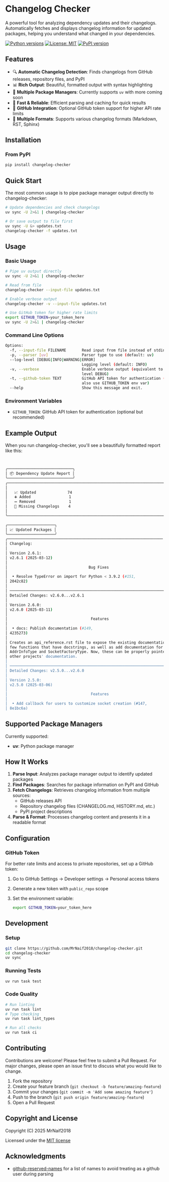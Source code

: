 # Changelog Checker

A powerful tool for analyzing dependency updates and their changelogs. Automatically fetches and displays changelog information for updated packages, helping you understand what changed in your dependencies.

[![Python versions](https://img.shields.io/pypi/pyversions/changelog-checker?style=flat-square)](https://pypi.python.org/pypi/)
[![License: MIT](https://img.shields.io/badge/License-MIT-yellow.svg)](https://opensource.org/licenses/MIT)
[![PyPI version](https://img.shields.io/pypi/v/changelog-checker.svg?style=flat-square)](https://pypi.python.org/pypi/changelog-checker)

## Features

- 🔍 **Automatic Changelog Detection**: Finds changelogs from GitHub releases, repository files, and PyPI
- 📊 **Rich Output**: Beautiful, formatted output with syntax highlighting
- 🔧 **Multiple Package Managers**: Currently supports `uv` with more coming soon
- 🚀 **Fast & Reliable**: Efficient parsing and caching for quick results
- 🔐 **GitHub Integration**: Optional GitHub token support for higher API rate limits
- 📝 **Multiple Formats**: Supports various changelog formats (Markdown, RST, Sphinx)

## Installation

### From PyPI

```bash
pip install changelog-checker
```

## Quick Start

The most common usage is to pipe package manager output directly to changelog-checker:

```bash
# Update dependencies and check changelogs
uv sync -U 2>&1 | changelog-checker

# Or save output to file first
uv sync -U &> updates.txt
changelog-checker -f updates.txt
```

## Usage

### Basic Usage

```bash
# Pipe uv output directly
uv sync -U 2>&1 | changelog-checker

# Read from file
changelog-checker --input-file updates.txt

# Enable verbose output
changelog-checker -v --input-file updates.txt

# Use GitHub token for higher rate limits
export GITHUB_TOKEN=your_token_here
uv sync -U 2>&1 | changelog-checker
```

### Command Line Options

```bash
Options:
  -f, --input-file FILENAME       Read input from file instead of stdin
  -p, --parser [uv]               Parser type to use (default: uv)
  --log-level [DEBUG|INFO|WARNING|ERROR]
                                  Logging level (default: INFO)
  -v, --verbose                   Enable verbose output (equivalent to --log-
                                  level DEBUG)
  -t, --github-token TEXT         GitHub API token for authentication (can
                                  also use GITHUB_TOKEN env var)
  --help                          Show this message and exit.               Show this message and exit
```

### Environment Variables

- `GITHUB_TOKEN`: GitHub API token for authentication (optional but recommended)

## Example Output

When you run changelog-checker, you'll see a beautifully formatted report like this:

```bash


╭─────────────────────────────╮
│ 📦 Dependency Update Report │
╰─────────────────────────────╯
╭──────────────────────────────────────────────────────────────────────────────────────────── Summary ────────────────────────────────────────────────────────────────────────────────────────────╮
│                                                                                                                                                                                                 │
│   📈 Updated              74                                                                                                                                                                    │
│   ➕ Added                 1                                                                                                                                                                    │
│   ➖ Removed               1                                                                                                                                                                    │
│   📝 Missing Changelogs    4                                                                                                                                                                    │
│                                                                                                                                                                                                 │
╰─────────────────────────────────────────────────────────────────────────────────────────────────────────────────────────────────────────────────────────────────────────────────────────────────╯

╭─────────────────────╮
│ 📈 Updated Packages │
╰─────────────────────╯
╭───────────────────────────────────────────────────────────────────── aiohappyeyeballs: 2.4.4 → 2.6.1 (GitHub | Changelog) ──────────────────────────────────────────────────────────────────────╮
│ Changelog:                                                                                                                                                                                      │
│                                                                                                                                                                                                 │
│ Version 2.6.1:                                                                                                                                                                                  │
│ v2.6.1 (2025-03-12)                                                                                                                                                                     │
│                                                                                                                                                                                                 │
│                                    Bug Fixes                                                                                                                                              │
│                                                                                                                                                                                                 │
│  • Resolve TypeError on import for Python < 3.9.2 (#151,                                              │
│ 2042c82)                                                            │
│                                                                                                                                                                                                 │
│ ────────────────────────────────────────────────────────────────────────────────                                                                                                         │
│ Detailed Changes: v2.6.0...v2.6.1                                                         │
│                                                                                                                                                                                                 │
│ Version 2.6.0:                                                                                                                                                                                  │
│ v2.6.0 (2025-03-11)                                                                                                                                                                     │
│                                                                                                                                                                                                 │
│                                     Features                                                                                                                                              │
│                                                                                                                                                                                                 │
│  • docs: Publish documentation (#149,                                                            │
│ 4235273)                                                            │
│                                                                                                                                                                                                 │
│ Creates an api_reference.rst file to expose the existing documentation for the                                                                                                                  │
│ few functions that have docstrings, as well as add documentation for                                                                                                                            │
│ AddrInfoType and SocketFactoryType. Now, these can be properly pointed to by                                                                                                                    │
│ other projects' documentation.                                                                                                                                                                  │
│                                                                                                                                                                                                 │
│ ────────────────────────────────────────────────────────────────────────────────                                                                                                         │
│ Detailed Changes: v2.5.0...v2.6.0                                                         │
│                                                                                                                                                                                                 │
│ Version 2.5.0:                                                                                                                                                                                  │
│ v2.5.0 (2025-03-06)                                                                                                                                                                     │
│                                                                                                                                                                                                 │
│                                     Features                                                                                                                                              │
│                                                                                                                                                                                                 │
│  • Add callback for users to customize socket creation (#147,                                         │
│ 8e1bc6a)
```

## Supported Package Managers

Currently supported:

- **uv**: Python package manager

## How It Works

1. **Parse Input**: Analyzes package manager output to identify updated packages
2. **Find Packages**: Searches for package information on PyPI and GitHub
3. **Fetch Changelogs**: Retrieves changelog information from multiple sources:
   - GitHub releases API
   - Repository changelog files (CHANGELOG.md, HISTORY.md, etc.)
   - PyPI project descriptions
4. **Parse & Format**: Processes changelog content and presents it in a readable format

## Configuration

### GitHub Token

For better rate limits and access to private repositories, set up a GitHub token:

1. Go to GitHub Settings → Developer settings → Personal access tokens
2. Generate a new token with `public_repo` scope
3. Set the environment variable:

   ```bash
   export GITHUB_TOKEN=your_token_here
   ```

## Development

### Setup

```bash
git clone https://github.com/MrNaif2018/changelog-checker.git
cd changelog-checker
uv sync
```

### Running Tests

```bash
uv run task test
```

### Code Quality

```bash
# Run linting
uv run task lint
# Type checking
uv run task lint_types

# Run all checks
uv run task ci
```

## Contributing

Contributions are welcome! Please feel free to submit a Pull Request. For major changes, please open an issue first to discuss what you would like to change.

1. Fork the repository
2. Create your feature branch (`git checkout -b feature/amazing-feature`)
3. Commit your changes (`git commit -m 'Add some amazing feature'`)
4. Push to the branch (`git push origin feature/amazing-feature`)
5. Open a Pull Request

## Copyright and License

Copyright (C) 2025 MrNaif2018

Licensed under the [MIT license](LICENSE)

## Acknowledgments

- [github-reserved-names](https://github.com/Mottie/github-reserved-names) for a list of names to avoid treating as a github user during parsing
